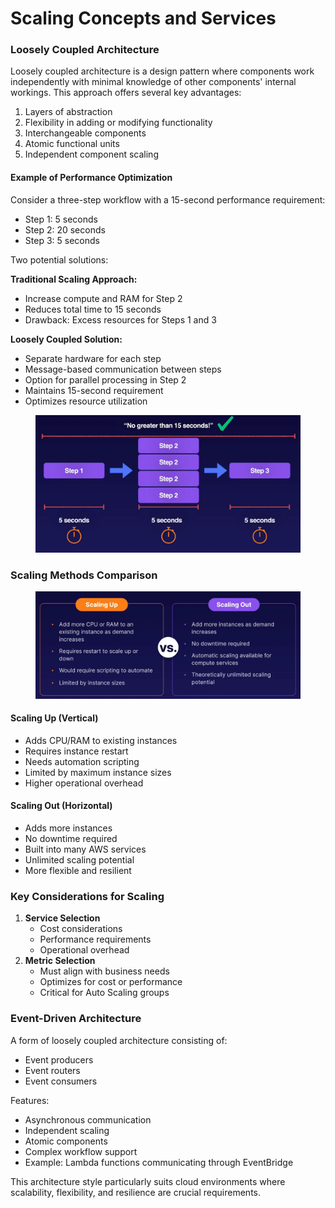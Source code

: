 # Scaling Concepts and Services

### Loosely Coupled Architecture

Loosely coupled architecture is a design pattern where components work independently with minimal knowledge of other components' internal workings. This approach offers several key advantages:

1. Layers of abstraction
2. Flexibility in adding or modifying functionality
3. Interchangeable components
4. Atomic functional units
5. Independent component scaling

#### Example of Performance Optimization

Consider a three-step workflow with a 15-second performance requirement:

* Step 1: 5 seconds
* Step 2: 20 seconds
* Step 3: 5 seconds

Two potential solutions:

**Traditional Scaling Approach:**

* Increase compute and RAM for Step 2
* Reduces total time to 15 seconds
* Drawback: Excess resources for Steps 1 and 3

**Loosely Coupled Solution:**

* Separate hardware for each step
* Message-based communication between steps
* Option for parallel processing in Step 2
* Maintains 15-second requirement
* Optimizes resource utilization

<figure><img src="../../../../.gitbook/assets/image (42) (1) (1).png" alt=""><figcaption></figcaption></figure>

### Scaling Methods Comparison



<figure><img src="../../../../.gitbook/assets/image (43) (1) (1).png" alt=""><figcaption></figcaption></figure>

#### Scaling Up (Vertical)

* Adds CPU/RAM to existing instances
* Requires instance restart
* Needs automation scripting
* Limited by maximum instance sizes
* Higher operational overhead

#### Scaling Out (Horizontal)

* Adds more instances
* No downtime required
* Built into many AWS services
* Unlimited scaling potential
* More flexible and resilient

### Key Considerations for Scaling

1. **Service Selection**
   * Cost considerations
   * Performance requirements
   * Operational overhead
2. **Metric Selection**
   * Must align with business needs
   * Optimizes for cost or performance
   * Critical for Auto Scaling groups

### Event-Driven Architecture

A form of loosely coupled architecture consisting of:

* Event producers
* Event routers
* Event consumers

Features:

* Asynchronous communication
* Independent scaling
* Atomic components
* Complex workflow support
* Example: Lambda functions communicating through EventBridge

This architecture style particularly suits cloud environments where scalability, flexibility, and resilience are crucial requirements.
